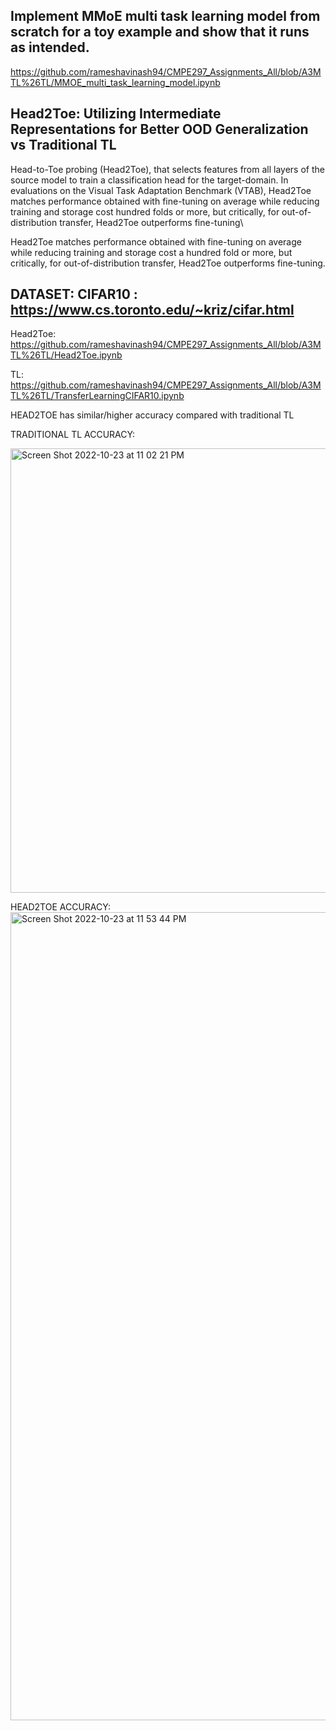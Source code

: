## Implement MMoE multi task learning model from scratch for a toy example and show that it runs as intended.
https://github.com/rameshavinash94/CMPE297_Assignments_All/blob/A3MTL%26TL/MMOE_multi_task_learning_model.ipynb 


## Head2Toe: Utilizing Intermediate Representations for Better OOD Generalization vs Traditional TL 

Head-to-Toe probing (Head2Toe), that selects features from all layers of the source model to train a classification head for the target-domain. In evaluations on the Visual Task Adaptation Benchmark (VTAB), Head2Toe matches performance obtained with fine-tuning on average while reducing training and storage cost hundred folds or more, but critically, for out-of-distribution transfer, Head2Toe outperforms fine-tuning\

Head2Toe matches performance obtained with fine-tuning on average while reducing training and storage cost a hundred fold or more, but critically, for out-of-distribution transfer, Head2Toe outperforms fine-tuning.

## DATASET: CIFAR10 : https://www.cs.toronto.edu/~kriz/cifar.html

Head2Toe:
https://github.com/rameshavinash94/CMPE297_Assignments_All/blob/A3MTL%26TL/Head2Toe.ipynb 

TL:
https://github.com/rameshavinash94/CMPE297_Assignments_All/blob/A3MTL%26TL/TransferLearningCIFAR10.ipynb

HEAD2TOE has similar/higher accuracy compared with traditional TL


TRADITIONAL TL ACCURACY:

<img width="711" alt="Screen Shot 2022-10-23 at 11 02 21 PM" src="https://user-images.githubusercontent.com/87649563/197458069-d49d2b0f-7c68-4b7d-8085-98bfaa009fab.png">

HEAD2TOE ACCURACY:
<img width="1293" alt="Screen Shot 2022-10-23 at 11 53 44 PM" src="https://user-images.githubusercontent.com/87649563/197465526-7db53bb9-763b-401d-8d15-a71d4a0024a1.png">
